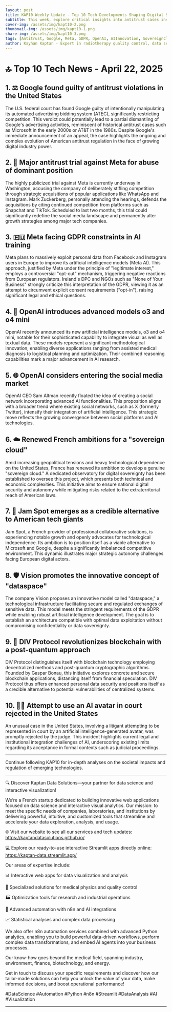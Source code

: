 ```yaml
---
layout: post
title: KAP10 Weekly Update - Top 10 Tech Developments Shaping Digital Sovereignty and AI Advancements
subtitle: This week, explore critical insights into antitrust cases involving Google and Meta, revolutionary AI models from OpenAI, the future of blockchain and sovereign clouds, and significant regulatory challenges
cover-img: /assets/img/kapt10-2.png
thumbnail-img: /assets/img/kapt10-1.png
share-img: /assets/img/kapt10-3.png
tags: [Antitrust, Google, Meta, GDPR, OpenAI, AIInnovation, SovereignCloud, Blockchain, DataPrivacy, LegalTech]
author: Kayhan Kaptan - Expert in radiotherapy quality control, data science and automation
---
```


# 🔝 Top 10 Tech News - April 22, 2025

## 1. ⚖️ **Google found guilty of antitrust violations in the United States**
The U.S. federal court has found Google guilty of intentionally manipulating its automated advertising bidding system (ATEC), significantly restricting competition. This verdict could potentially lead to a partial dismantling of Google's advertising activities, reminiscent of historical antitrust cases such as Microsoft in the early 2000s or AT&T in the 1980s. Despite Google's immediate announcement of an appeal, the case highlights the ongoing and complex evolution of American antitrust regulation in the face of growing digital industry power.

## 2. 📱 **Major antitrust trial against Meta for abuse of dominant position**
The highly publicized trial against Meta is currently underway in Washington, accusing the company of deliberately stifling competition through strategic acquisitions of popular applications like WhatsApp and Instagram. Mark Zuckerberg, personally attending the hearings, defends the acquisitions by citing continued competition from platforms such as Snapchat and TikTok. Scheduled to last two months, this trial could significantly redefine the social media landscape and permanently alter growth strategies among major tech companies.

## 3. 🇪🇺 **Meta facing GDPR constraints in AI training**
Meta plans to massively exploit personal data from Facebook and Instagram users in Europe to improve its artificial intelligence models (Meta AI). This approach, justified by Meta under the principle of "legitimate interest," employs a controversial "opt-out" mechanism, triggering negative reactions from European regulators. Ireland's DPC and NGOs such as "None of Your Business" strongly criticize this interpretation of the GDPR, viewing it as an attempt to circumvent explicit consent requirements ("opt-in"), raising significant legal and ethical questions.

## 4. 🤖 **OpenAI introduces advanced models o3 and o4 mini**
OpenAI recently announced its new artificial intelligence models, o3 and o4 mini, notable for their sophisticated capability to integrate visual as well as textual data. These models represent a significant methodological innovation, enabling diverse applications ranging from assisted medical diagnosis to logistical planning and optimization. Their combined reasoning capabilities mark a major advancement in AI research.

## 5. 🌐 **OpenAI considers entering the social media market**
OpenAI CEO Sam Altman recently floated the idea of creating a social network incorporating advanced AI functionalities. This proposition aligns with a broader trend where existing social networks, such as X (formerly Twitter), intensify their integration of artificial intelligence. This strategic move reflects the growing convergence between social platforms and AI technologies.

## 6. ☁️ **Renewed French ambitions for a "sovereign cloud"**
Amid increasing geopolitical tensions and heavy technological dependence on the United States, France has renewed its ambition to develop a genuine "sovereign cloud." A dedicated observatory for digital sovereignty has been established to oversee this project, which presents both technical and economic complexities. This initiative aims to ensure national digital security and autonomy while mitigating risks related to the extraterritorial reach of American laws.

## 7. 🚀 **Jam Spot emerges as a credible alternative to American tech giants**
Jam Spot, a French provider of professional collaborative solutions, is experiencing notable growth and openly advocates for technological independence. Its ambition is to position itself as a viable alternative to Microsoft and Google, despite a significantly imbalanced competitive environment. This dynamic illustrates major strategic autonomy challenges facing European digital actors.

## 8. 🛡️ **Vision promotes the innovative concept of "dataspace"**
The company Vision proposes an innovative model called "dataspace," a technological infrastructure facilitating secure and regulated exchanges of sensitive data. This model meets the stringent requirements of the GDPR while enabling robust artificial intelligence development. The goal is to establish an architecture compatible with optimal data exploitation without compromising confidentiality or data sovereignty.

## 9. 🔗 **DIV Protocol revolutionizes blockchain with a post-quantum approach**
DIV Protocol distinguishes itself with blockchain technology employing decentralized methods and post-quantum cryptographic algorithms. Founded by Gaspar Bonau, this initiative explores concrete and secure blockchain applications, distancing itself from financial speculation. DIV Protocol thus offers enhanced personal data security and positions itself as a credible alternative to potential vulnerabilities of centralized systems.

## 10. 👩‍⚖️ **Attempt to use an AI avatar in court rejected in the United States**
An unusual case in the United States, involving a litigant attempting to be represented in court by an artificial intelligence-generated avatar, was promptly rejected by the judge. This incident highlights current legal and institutional integration challenges of AI, underscoring existing limits regarding its acceptance in formal contexts such as judicial proceedings.

---

Continue following KAP10 for in-depth analyses on the societal impacts and regulation of emerging technologies.

---

🔍 Discover Kaptan Data Solutions—your partner for data science and interactive visualization!

We’re a French startup dedicated to building innovative web applications focused on data science and interactive visual analytics.
Our mission: to meet the specific needs of companies, laboratories, and institutions by delivering powerful, intuitive, and customized tools that streamline and accelerate your data exploration, analysis, and usage.

🌐 Visit our website to see all our services and tech updates: https://kaptandatasolutions.github.io/

💻 Explore our ready-to-use interactive Streamlit apps directly online: https://kaptan-data.streamlit.app/

Our areas of expertise include:

📊 Interactive web apps for data visualization and analysis

🔬 Specialized solutions for medical physics and quality control

🏭 Optimization tools for research and industrial operations

🤖 Advanced automation with n8n and AI integrations

📈 Statistical analyses and complex data processing

We also offer n8n automation services combined with advanced Python analytics, enabling you to build powerful data-driven workflows, perform complex data transformations, and embed AI agents into your business processes.

Our know-how goes beyond the medical field, spanning industry, environment, finance, biotechnology, and energy.

Get in touch to discuss your specific requirements and discover how our tailor-made solutions can help you unlock the value of your data, make informed decisions, and boost operational performance!

#DataScience #Automation #Python #n8n #Streamlit #DataAnalysis #AI #Visualization

---

